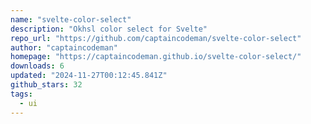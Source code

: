 ```yaml
---
name: "svelte-color-select"
description: "Okhsl color select for Svelte"
repo_url: "https://github.com/captaincodeman/svelte-color-select"
author: "captaincodeman"
homepage: "https://captaincodeman.github.io/svelte-color-select/"
downloads: 6
updated: "2024-11-27T00:12:45.841Z"
github_stars: 32
tags: 
  - ui
---
```

